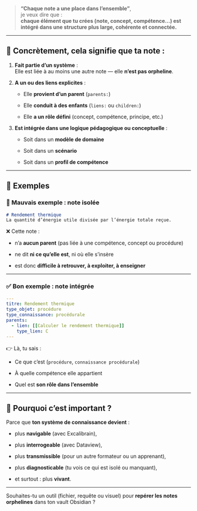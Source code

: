 

> **“Chaque note a une place dans l’ensemble”**,  
> je veux dire que :  
> **chaque élément que tu crées (note, concept, compétence…) est intégré dans une structure plus large, cohérente et connectée.**

---

## 🔎 Concrètement, cela signifie que ta note :

1. **Fait partie d’un système** :  
    Elle est liée à au moins une autre note — elle **n’est pas orpheline**.
    
2. **A un ou des liens explicites** :
    
    - Elle **provient d’un parent** (`parents:`)
        
    - Elle **conduit à des enfants** (`liens:` ou `children:`)
        
    - Elle **a un rôle défini** (concept, compétence, principe, etc.)
        
3. **Est intégrée dans une logique pédagogique ou conceptuelle** :
    
    - Soit dans un **modèle de domaine**
        
    - Soit dans un **scénario**
        
    - Soit dans un **profil de compétence**
        

---

## 📘 Exemples

### 🔸 Mauvais exemple : note isolée

```markdown
# Rendement thermique
La quantité d’énergie utile divisée par l’énergie totale reçue.
```

❌ Cette note :

- n’a **aucun parent** (pas liée à une compétence, concept ou procédure)
    
- ne dit **ni ce qu’elle est**, ni où elle s’insère
    
- est donc **difficile à retrouver, à exploiter, à enseigner**
    

---

### ✅ Bon exemple : note intégrée

```yaml
---
titre: Rendement thermique
type_objet: procédure
type_connaissance: procédurale
parents:
  - lien: [[Calculer le rendement thermique]]
    type_lien: C
---
```

👉 Là, tu sais :

- Ce que c’est (`procédure`, `connaissance procédurale`)
    
- À quelle compétence elle appartient
    
- Quel est **son rôle dans l’ensemble**
    

---

## 🎯 Pourquoi c’est important ?

Parce que **ton système de connaissance devient** :

- plus **navigable** (avec Excalibrain),
    
- plus **interrogeable** (avec Dataview),
    
- plus **transmissible** (pour un autre formateur ou un apprenant),
    
- plus **diagnosticable** (tu vois ce qui est isolé ou manquant),
    
- et surtout : plus **vivant**.
    

---

Souhaites-tu un outil (fichier, requête ou visuel) pour **repérer les notes orphelines** dans ton vault Obsidian ?